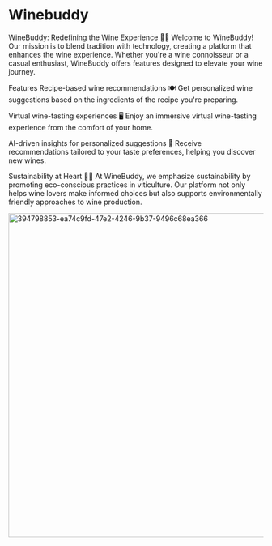 # Winebuddy

WineBuddy: Redefining the Wine Experience 🍷✨ Welcome to WineBuddy! Our mission is to blend tradition with technology, creating a platform that enhances the wine experience. Whether you're a wine connoisseur or a casual enthusiast, WineBuddy offers features designed to elevate your wine journey.

Features Recipe-based wine recommendations 🍽️ Get personalized wine suggestions based on the ingredients of the recipe you're preparing.

Virtual wine-tasting experiences 🖥️ Enjoy an immersive virtual wine-tasting experience from the comfort of your home.

AI-driven insights for personalized suggestions 🧠 Receive recommendations tailored to your taste preferences, helping you discover new wines.

Sustainability at Heart 🌱💡 At WineBuddy, we emphasize sustainability by promoting eco-conscious practices in viticulture. Our platform not only helps wine lovers make informed choices but also supports environmentally friendly approaches to wine production.

<img width="640" alt="394798853-ea74c9fd-47e2-4246-9b37-9496c68ea366" src="https://github.com/user-attachments/assets/7e9d0994-67f6-49f2-a2e3-20d161fc3ecb" />
